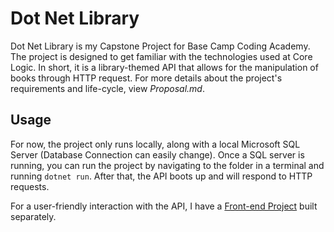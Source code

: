 # Dot Net Library

Dot Net Library is my Capstone Project for Base Camp Coding Academy. 
The project is designed to get familiar with the technologies used at Core Logic.
In short, it is a library-themed API that allows for the manipulation of books through HTTP request.
For more details about the project's requirements and life-cycle, view *Proposal.md*.

## Usage

For now, the project only runs locally, along with a local Microsoft SQL Server (Database Connection can easily change).
Once a SQL server is running, you can run the project by navigating to the folder in a terminal and running `dotnet run`.
After that, the API boots up and will respond to HTTP requests.

For a user-friendly interaction with the API, I have a [Front-end Project](https://github.com/Lance-Easley/DNL-Front-End) built separately.
